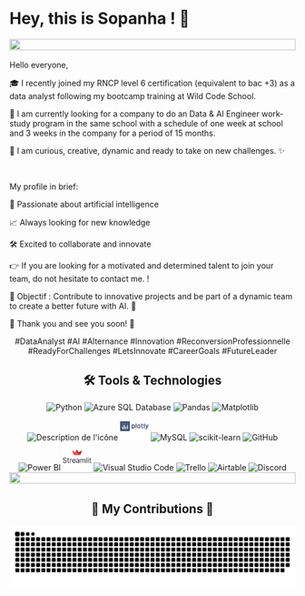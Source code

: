 # Hey, this is Sopanha ! 👋
<img src="https://i.imgur.com/dBaSKWF.gif" height="20" width="100%">

Hello everyone, <br>

🎓 I recently joined my RNCP level 6 certification (equivalent to bac +3) as a data analyst following my bootcamp training at Wild Code School. 

🚀 I am currently looking for a company to do an Data & AI Engineer work-study program in the same school with a schedule of one week at school and 3 weeks in the company for a period of 15 months.

💪 I am curious, creative, dynamic and ready to take on new challenges. ✨

<br>

My profile in brief:

🤖 Passionate about artificial intelligence

📈 Always looking for new knowledge

🛠️ Excited to collaborate and innovate

👉 If you are looking for a motivated and determined talent to join your team, do not hesitate to contact me. !<br>

🎯 Objectif : Contribute to innovative projects and be part of a dynamic team to create a better future with AI. 🚀<br>

🙏 Thank you and see you soon! 🌟<br>

<div align="center">#DataAnalyst #AI #Alternance #Innovation #ReconversionProfessionnelle #ReadyForChallenges #LetsInnovate #CareerGoals #FutureLeader
</div>

<div align="center">
  <h2>🛠️ Tools & Technologies</h2>
</div>

<div align="center"> 

  <img src="https://cdn.jsdelivr.net/gh/devicons/devicon@latest/icons/python/python-original-wordmark.svg" alt="Python" width="50" height="50" />
  <img src="https://cdn.jsdelivr.net/gh/devicons/devicon@latest/icons/azuresqldatabase/azuresqldatabase-original.svg" alt="Azure SQL Database" width="50" height="50" />
  <img src="https://cdn.jsdelivr.net/gh/devicons/devicon@latest/icons/pandas/pandas-original-wordmark.svg" alt="Pandas" width="50" height="50" />
  <img src="https://cdn.jsdelivr.net/gh/devicons/devicon@latest/icons/matplotlib/matplotlib-original-wordmark.svg" alt="Matplotlib" width="50" height="50" />
  <img src="https://user-images.githubusercontent.com/315810/92254613-279c8000-ee9f-11ea-9b73-5622a7d95f3f.png" alt="Description de l'icône" width="50" height="50" />
  <img src="https://github.com/devicons/devicon/blob/master/icons/plotly/plotly-original-wordmark.svg" alt="Plotly" width="50" height="50" />
  <img src="https://upload.wikimedia.org/wikipedia/fr/6/62/MySQL.svg" alt="MySQL" width="50" height="50" />
  <img src="https://cdn.jsdelivr.net/gh/devicons/devicon@latest/icons/scikitlearn/scikitlearn-original.svg" alt="scikit-learn" width="50" height="50" />
  <img src="https://upload.wikimedia.org/wikipedia/commons/9/91/Octicons-mark-github.svg" alt="GitHub" width="50" height="50" />
  <img src="https://github.com/microsoft/PowerBI-Icons/raw/main/PNG/Power-BI.png" alt="Power BI" width="38" height="38" />
  <img src="https://raw.githubusercontent.com/devicons/devicon/master/icons/streamlit/streamlit-original-wordmark.svg" alt="Streamlit" width="50" height="50" />
  <img src="https://upload.wikimedia.org/wikipedia/commons/9/9a/Visual_Studio_Code_1.35_icon.svg" alt="Visual Studio Code" width="50" height="50" />
  <img src="https://upload.wikimedia.org/wikipedia/en/8/8c/Trello_logo.svg" alt="Trello" width="50" height="50" />
  <img src="https://upload.wikimedia.org/wikipedia/commons/4/4b/Airtable_Logo.svg" alt="Airtable" width="50" height="50" />
  <img src="https://upload.wikimedia.org/wikipedia/fr/4/4f/Discord_Logo_sans_texte.svg" alt="Discord" width="50" height="50" />
  
</div>

<img src="https://i.imgur.com/dBaSKWF.gif" height="20" width="100%">
 <div align="center">
          
   <h2>🐍 My Contributions 🐍</h2>
 </div>
  
![snake gif](https://github.com/victoria-1989/victoria-1989/blob/output/github-contribution-grid-snake.svg)
